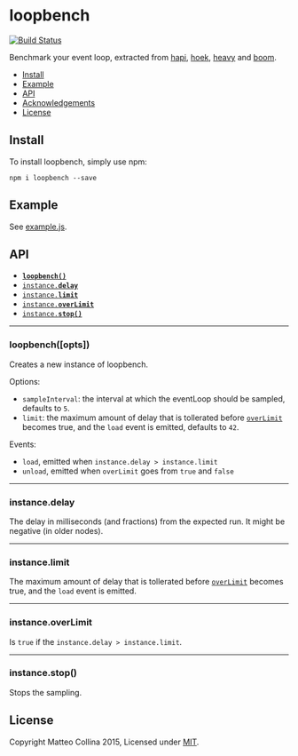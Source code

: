 # loopbench

[![Build Status](https://travis-ci.org/mqttjs/MQTT.js.svg)](https://travis-ci.org/mqttjs/MQTT.js)

Benchmark your event loop, extracted from [hapi](http://npm.im/hapi),
[hoek](http://npm.im/hoek), [heavy](http://npm.im/heavy) and
[boom](http://npm.im/boom).

* [Install](#install)
* [Example](#example)
* [API](#api)
* [Acknowledgements](#acknowledgements)
* [License](#license)

<a name="install"></a>
## Install
To install loopbench, simply use npm:

```
npm i loopbench --save
```

<a name="example"></a>
## Example

See [example.js][example].

<a name="api"></a>
## API

  * <a href="#constructor"><code><b>loopbench()</b></code></a>
  * <a href="#delay"><code>instance.<b>delay</b></code></a>
  * <a href="#limit"><code>instance.<b>limit</b></code></a>
  * <a href="#overLimit"><code>instance.<b>overLimit</b></code></a>
  * <a href="#stop"><code>instance.<b>stop()</b></code></a>

-------------------------------------------------------
<a name="constructor"></a>
### loopbench([opts])

Creates a new instance of loopbench.

Options:

* `sampleInterval`: the interval at which the eventLoop should be
  sampled, defaults to `5`.
* `limit`: the maximum amount of delay that is tollerated before
  [`overLimit`](#overLimit) becomes true, and the `load` event is
  emitted, defaults to `42`.

Events:

* `load`, emitted when `instance.delay > instance.limit`
* `unload`, emitted when `overLimit` goes from `true` and `false`

-------------------------------------------------------
<a name="delay"></a>
### instance.delay

The delay in milliseconds (and fractions) from the expected run.
It might be negative (in older nodes).

-------------------------------------------------------
<a name="limit"></a>
### instance.limit

The maximum amount of delay that is tollerated before
[`overLimit`](#overlimit) becomes true, and the `load` event is
emitted.

-------------------------------------------------------
<a name="overLimit"></a>
### instance.overLimit

Is `true` if the `instance.delay > instance.limit`.

-------------------------------------------------------
<a name="stop"></a>
### instance.stop()

Stops the sampling.

<a name="license"></a>
## License

Copyright Matteo Collina 2015, Licensed under [MIT][].

[MIT]: ./LICENSE
[example]: ./example.js
